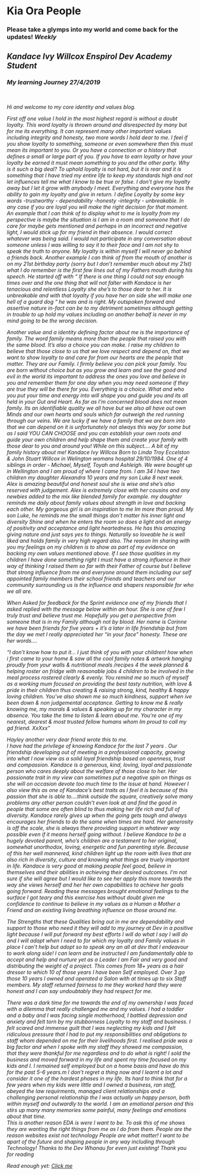 <!DOCTYPE html>
<html lang="en">

<head>
    <meta charset="UTF-8">
    <meta name="viewport" content="width=device-width, initial-scale=1.0">
    <meta http-equiv="X-UA-Compatible" content="ie=edge">
    <title> "initial blog" </title>
  </head>
</html>

<head>
    <title> intro to my web site</title>
    <meta charset="UTF-8">
    <link href="stylez/main.css" rel="stylesheet" type="text/css" />
</head>

<body>
    <h1>Kia Ora People</h1>
    <h3> Please take a glymps into my world and come back for the updates!
    <em>Weekly</h3>
    <h2>Kandace Ivy Willcox Enspirol Dev Academy Student</h2>    
    <h3> My learning Journey 27/4/2019 </h3>
    <br>
        <p> Hi and welcome to my core identity and values blog. </p>
   <p>     
First off one value I hold in the most highest regard is without a doubt loyalty.
 This word loyalty is thrown around and disrespected by many but for me its everything. It can represent many other important values including integrity and honesty, two more words I hold dear to me. I feel if you show loyalty to something, someone  or even somewhere then this must mean its important to you. Or you have a connection or a history that defines a small or large part of you. If you have to earn loyalty or have your loyalty be earned it must mean something to you and the other party. Why is it such a big deal? To uphold loyalty is not hard, but it is rear and it is something that I have tried my entire life to keep my standards high and not let influences tell me what I know to be true or false.  I don’t give my loyalty away but I let it grow with anybody I meet. Everything and everyone  has the ability to gain my loyalty and give in return. I define Loyalty by some key words -trustworthy - dependability -honesty -integrity - unbreakable. In any case if you are loyal you will make the right decision for that moment.
An example that I can think of to display what to me is loyalty from my perspective is maybe the situation is I am in a room and someone that I do care for maybe gets mentioned  and perhaps in an incorrect and negative light, I  would stick up for my friend  in their absence. I would correct whatever was being said. I would not participate in any conversation about someone unless I was willing to say it to their face and I am not shy to speak the truth to anyone. My loyalty is within myself I will never go behind a friends back. Another example I can think of from the mouth of another is on my 21st  birthday party (sorry but I don’t remember much about my 21st) what I do remember is the first few lines out of my Fathers mouth during his speech. He started off with “ If there is one thing I could not say enough times over and the one thing that will not falter with Kandace is her tenacious and relentless Loyalty she she’s to those dear to her. It is unbreakable and with that loyalty if you have her on side she will make one hell of a guard dog “ he was and is right. My outspoken forward and assertive nature in-fact can be to my detriment sometimes although getting in trouble to up hold my values including on another behalf is never in my mind going to be the wrong decision.
 </p>    
 <p>   
    Another value and a identity defining factor about me is the importance of family. The word family means more than the people that raised you with the same blood. It’s also a choice you can make. I raise my children to believe that those close to us that we love respect and depend on, that we want to show loyalty to and care for from our hearts are the people that matter. They are our Family. I firmly believe you can pick your family. You are born without choice but as you grow and learn and see the good and evil in the world its important to address the ones you love and believe in you and remember them for one day when you may need someone if they are true they will be there for you. Everything is a choice. What and who you put your time and energy into will shape you and guide you and its all held in your Gut and Heart. As far as I’m concerned blood does not mean family.  Its an identifiable quality we all have but we also all have out own Minds and our own hearts and souls which far outweigh the red running through our veins. We are lucky if we have a family that we are born into that we can depend on it is unfortunately not always this way for some but as I said YOU CAN CHOOSE and you can establish your own roots and guide your own children and help shape them and create your family with those dear to you and around you! 
While on this subject…. A bit of my family history about me!
Kandace Ivy Willcox Born to Linda Troy Eccelston & John Stuart Willcox in Welington womans hospital 29/10/1984. One of 4 siblings in order - Michael, Myself, Toyah and Ashleigh. We were bought up in Wellington and I am proud of where I came from. I am 34 I have two children my daughter Alexandra  10 years and my son Luke 8 next week. Alex is amazing beautiful and honest soul she is wise and she’s also reserved with judgement. Alex is extremely close with her cousins and  any newbies added to the mix like blended family for example. my daughter reminds me daily about family values about strength in love and backing each other. My  gorgeous girl is an inspiration to me Im more than proud. 
My son Luke, he reminds me the small things don’t  matter his inner light and diversity Shine and when he enters the room so does a light and an energy of positivity and acceptance and light heartedness. He has this amazing giving nature and just says yes to things. Naturally so loveable he is well liked and holds family in very  high regard also. The reason Im sharing with you my feelings on my children is to show as part of my evidence on backing my own values mentioned above. If I see those qualities in my children  I have done something right I must have a strong influence in their way of thinking I raised them so far with their Father of course  but  I believe that strong influence from me and everyone around them including our self appointed family members their school friends and teachers and our community surrounding us is the influence and shapers responsible for who we all are. 
</p>
<p> 
    When Asked for feedback for the Sprint evidence one of my friends that I asked replied with the message below within an hour. She is one of few I truly trust and believe trust me. Hopefully you get a perspective from someone that is in my Family although not by blood. Her name is Corinne we have been friends for five years + it’s a later in life friendship but from the day we met I really appreciated her “in your face” honesty. These are her words…. 
<p>
    “I don’t know how to put it...
I just think of you with your children! how when i first came to your home & saw all the cool family notes & artwork hanging  proudly from your walls & nutritional meals /recipes 4 the week planned  & helping roster on fridge with reasonable jobs 4 children to be involved in the meal process rostered clearly & evenly.
You remind me so much of myself as a working mum focused on providing the best tasty nutrition, with love & pride in their children thus creating & raising strong, kind, healthy & happy loving children. You've also shown me so much kindness, support when ive been down & non judgemental acceptance. Getting to know me & really knowing me, my morals & values & speaking up for my character in my absence.
You take the time to listen & learn about me. You're one of my nearest, dearest & most trusted fellow humans whom Im proud to call my gd friend.
    XxXxx”
</p>  
<p>
    Hayley another very dear friend wrote this to me. 
<br>
I have had the privilege of knowing Kandace for the last 7 years . Our friendship developing out of meeting in a professional capacity, growing into what I now view as a solid loyal friendship based on openness, trust and compassion. 
Kandace is a generous, kind, loving, loyal and passionate person who cares deeply about the welfare of those close to her. Her passionate trait in my view can sometimes put a negative spin on things as she will on occasion devote too much time to the issue at hand. However I also view this as one of Kandace’s best traits as I feel it is because of this passion that she is able to....think outside the square, creatively solve many problems any other person couldn’t even look at and find the good in people that some are often blind to thus making her life rich and full of diversity.
Kandace rarely gives up when the going gets tough and always encourages her friends to do the same when times are hard. Her generosity is off the scale, she is always there providing support in whatever way possible even if it means herself going without. 
I believe Kandace to be a hugely devoted parent, who’s  children are a testament to her original, somewhat unorthodox, loving, energetic and fun parenting style. Because of this her well mannered, kind children light up the room with lives that are also rich in diversity, culture and knowing what things are truely important in life. 
Kandace is very good at making people feel good, believe in themselves and their abilities in achieving their desired outcomes. I’m not sure if she will agree but I would like to see her apply this more towards the way she views herself and her her own capabilities to achieve her goals going forward.
Reading these messages brought emotional feelings to the surface I got teary and this exercise has without doubt given me confidence to continue to believe in my values as a Human a Mother a Friend and an existing              living breathing influence on those around me.
</p>
<p>
      The Strengths that these Qualities bring out in me are dependability and support to those who need it they will add to my journey at Dev in a positive light because I will put forward my best efforts I will do what I say I will do and I will adapt when I need to for which my loyalty and Family values in place I can’t help but adopt so to speak any an all at dev that I endeavour to work along side! I can learn and be instructed I am fundamentally able to accept and help and nurture yet as a Leader I am Fair and very good and distributing the weight of a project. This comes from 18+ years as a hair dresser to which 10 of those years I have been Self employed. Over 3 go those 10 years I owned and operated a Salon with at times  up to six Staff members. My staff returned fairness to me they worked hard they were honest and I can say undoubtably they had respect for me. 
</p>
<p>
There was a dark time  for me towards the end of my ownership I was faced with a dilemma that really challenged me and my values. I had a toddler and a baby and I was facing single motherhood, I battled depression and anxiety and felt torn by my stubborness Loyalty to my staff and business. I felt scared and immense guilt that I was neglecting my kids and I felt ridiculous pressure that I had to put my responsibilities and obligations to staff whom depended on me for their livelihoods first. I realised pride was a big factor and when I spoke with my staff they showed me compassion, that they were thankful for me regardless and to do what is right! I sold the business and moved forward in my life and spent my time focused on my kids and I. I remained self employed but on a home basis and have do this for the past 5-6 years.m I don’t regret a thing now and I learnt a lot and consider it one of the hardest phases in my life. Its hard to think that for a few years when my kids were little and I owned a business, ran staff,  obeyed the law requirments, managed client relationships and a challenging personal relationship the I was actually un happy person, both within myself and outwardly to the world. I am an emotional person and this stirs up many many memories some painful, many feelings and emotions about that time. 
<br>
This is another reason EDA is were I want to be. To ask this of me shows they are wanting the right things from me as I do from them. People are the reason websites exist not technology People are what matter! I want to be apart of the future and shaping people in any way including through Technology! Thanks to the Dev Whanau for even just existing!
    Thank you for reading
    
   <p> Read enough yet: <a href="RETURN HOME">Click me</a>
</p>

</body>
</html>
